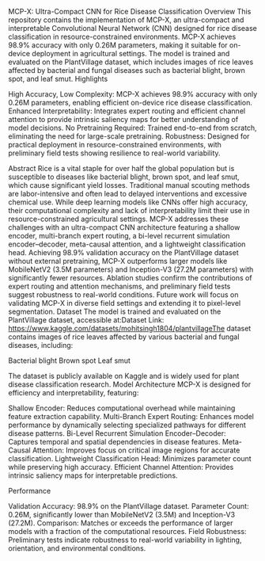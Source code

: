 MCP-X: Ultra-Compact CNN for Rice Disease Classification
Overview
This repository contains the implementation of MCP-X, an ultra-compact and interpretable Convolutional Neural Network (CNN) designed for rice disease classification in resource-constrained environments. MCP-X achieves 98.9% accuracy with only 0.26M parameters, making it suitable for on-device deployment in agricultural settings. The model is trained and evaluated on the PlantVillage dataset, which includes images of rice leaves affected by bacterial and fungal diseases such as bacterial blight, brown spot, and leaf smut.
Highlights

High Accuracy, Low Complexity: MCP-X achieves 98.9% accuracy with only 0.26M parameters, enabling efficient on-device rice disease classification.
Enhanced Interpretability: Integrates expert routing and efficient channel attention to provide intrinsic saliency maps for better understanding of model decisions.
No Pretraining Required: Trained end-to-end from scratch, eliminating the need for large-scale pretraining.
Robustness: Designed for practical deployment in resource-constrained environments, with preliminary field tests showing resilience to real-world variability.

Abstract
Rice is a vital staple for over half the global population but is susceptible to diseases like bacterial blight, brown spot, and leaf smut, which cause significant yield losses. Traditional manual scouting methods are labor-intensive and often lead to delayed interventions and excessive chemical use. While deep learning models like CNNs offer high accuracy, their computational complexity and lack of interpretability limit their use in resource-constrained agricultural settings. MCP-X addresses these challenges with an ultra-compact CNN architecture featuring a shallow encoder, multi-branch expert routing, a bi-level recurrent simulation encoder–decoder, meta-causal attention, and a lightweight classification head. Achieving 98.9% validation accuracy on the PlantVillage dataset without external pretraining, MCP-X outperforms larger models like MobileNetV2 (3.5M parameters) and Inception-V3 (27.2M parameters) with significantly fewer resources. Ablation studies confirm the contributions of expert routing and attention mechanisms, and preliminary field tests suggest robustness to real-world conditions. Future work will focus on validating MCP-X in diverse field settings and extending it to pixel-level segmentation.
Dataset
The model is trained and evaluated on the PlantVillage dataset, accessible at:Dataset Link: https://www.kaggle.com/datasets/mohitsingh1804/plantvillageThe dataset contains images of rice leaves affected by various bacterial and fungal diseases, including:

Bacterial blight
Brown spot
Leaf smut

The dataset is publicly available on Kaggle and is widely used for plant disease classification research.
Model Architecture
MCP-X is designed for efficiency and interpretability, featuring:

Shallow Encoder: Reduces computational overhead while maintaining feature extraction capability.
Multi-Branch Expert Routing: Enhances model performance by dynamically selecting specialized pathways for different disease patterns.
Bi-Level Recurrent Simulation Encoder–Decoder: Captures temporal and spatial dependencies in disease features.
Meta-Causal Attention: Improves focus on critical image regions for accurate classification.
Lightweight Classification Head: Minimizes parameter count while preserving high accuracy.
Efficient Channel Attention: Provides intrinsic saliency maps for interpretable predictions.

Performance

Validation Accuracy: 98.9% on the PlantVillage dataset.
Parameter Count: 0.26M, significantly lower than MobileNetV2 (3.5M) and Inception-V3 (27.2M).
Comparison: Matches or exceeds the performance of larger models with a fraction of the computational resources.
Field Robustness: Preliminary tests indicate robustness to real-world variability in lighting, orientation, and environmental conditions.

